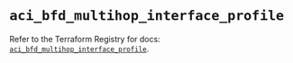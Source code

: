 # `aci_bfd_multihop_interface_profile`

Refer to the Terraform Registry for docs: [`aci_bfd_multihop_interface_profile`](https://registry.terraform.io/providers/ciscodevnet/aci/2.17.0/docs/resources/bfd_multihop_interface_profile).
